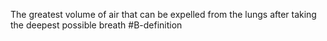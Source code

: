 The greatest volume of air that can be expelled from the lungs after taking the deepest possible breath
#B-definition 